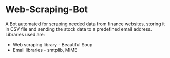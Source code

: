 # Web-Scraping-Bot
A Bot automated for scraping needed data from finance websites, storing it in CSV file and sending the stock data to a predefined email address.\
Libraries used are:
* Web scraping library - Beautiful Soup
* Email libraries - smtplib, MIME
                    
